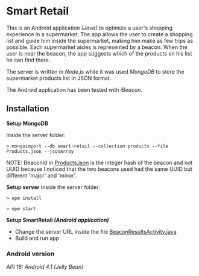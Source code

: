 # Smart Retail
This is an Android application *(Java)* to optimize a user's shopping experience in a supermarket. The app allows the user to create a shopping list and guide him inside the supermarket, making him make as few trips as possible. Each supermarket aisles is represented by a beacon. When the user is near the beacon, the app suggests which of the products on his list he can find there.

The server is written in *Node.js* while it was used *MongoDB* to store the supermarket products list in JSON format.

The Android application has been tested with *iBeacon*.

## Installation
**Setup MongoDB**

Inside the server folder:

```> mongoimport --db smart-retail --collection products --file Products.json --jsonArray```

NOTE: BeaconId in [Products.json](https://github.com/giusybng/smart-retail/blob/main/server/Products.json) is the integer hash of the beacon and not UUID because I noticed that the two beacons used had the same UUID but different 'major' and 'minor'.

**Setup server**
Inside the server folder: 

```> npm install```

```> npm start```

**Setup SmartRetail *(Android application)***
- Change the server URL inside the file [BeaconResultsActivity.java](https://github.com/giusybng/smart-retail/blob/main/SmartRetail/app/src/main/java/com/bongiovanni/smartretail/BeaconResultsActivity.java)
- Build and run app

### Android version
*API 16: Android 4.1 (Jelly Bean)*
